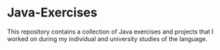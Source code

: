 # Java-Exercises
This repository contains a collection of Java exercises and projects that I worked on during my individual and university studies of the language.
